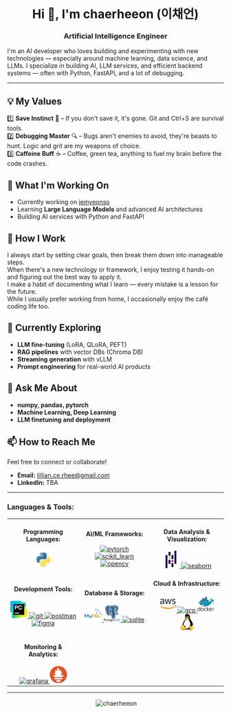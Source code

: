 <h1 align="center">Hi 👋, I'm chaerheeon (이채언)</h1>
<h3 align="center">Artificial Intelligence Engineer</h3>

I'm an AI developer who loves building and experimenting with new technologies — especially around machine learning, data science, and LLMs.
I specialize in building AI, LLM services, and efficient backend systems — often with Python, FastAPI, and a lot of debugging.  

---

## 💡 My Values

1️⃣ **Save Instinct** 💾 – If you don't save it, it's gone. Git and Ctrl+S are survival tools.  
2️⃣ **Debugging Master** 🔍 – Bugs aren't enemies to avoid, they're beasts to hunt. Logic and grit are my weapons of choice.  
3️⃣ **Caffeine Buff** ☕ – Coffee, green tea, anything to fuel my brain before the code crashes.

## 🔭 What I'm Working On
- Currently working on [jemyeonso](https://github.com/je-myeon-so/Jemyeonso-AI)
- Learning **Large Language Models** and advanced AI architectures
- Building AI services with Python and FastAPI

## 🧠 How I Work

I always start by setting clear goals, then break them down into manageable steps.  
When there's a new technology or framework, I enjoy testing it hands-on and figuring out the best way to apply it.  
I make a habit of documenting what I learn — every mistake is a lesson for the future.  
While I usually prefer working from home, I occasionally enjoy the café coding life too.

## 🌱 Currently Exploring
- **LLM fine-tuning** (LoRA, QLoRA, PEFT)
- **RAG pipelines** with vector DBs (Chroma DB)
- **Streaming generation** with vLLM
- **Prompt engineering** for real-world AI products

## 💬 Ask Me About
- **numpy, pandas, pytorch**
- **Machine Learning, Deep Learning**
- **LLM finetuning and deployment**

## 📫 How to Reach Me
Feel free to connect or collaborate!
- **Email:** lillian.ce.rhee@gmail.com
- **LinkedIn:** TBA

---

<h3 align="left">Languages & Tools:</h3>

<table>
<tr>
<td align="center" width="300">
<h4>Programming Languages:</h4>
<a href="https://www.python.org" target="_blank" rel="noreferrer"> <img src="https://raw.githubusercontent.com/devicons/devicon/master/icons/python/python-original.svg" alt="python" width="40" height="40"/> </a>
</td>
<td align="center" width="300">
<h4>AI/ML Frameworks:</h4>
<a href="https://pytorch.org/" target="_blank" rel="noreferrer"> <img src="https://www.vectorlogo.zone/logos/pytorch/pytorch-icon.svg" alt="pytorch" width="40" height="40"/> </a> <a href="https://scikit-learn.org/" target="_blank" rel="noreferrer"> <img src="https://upload.wikimedia.org/wikipedia/commons/0/05/Scikit_learn_logo_small.svg" alt="scikit_learn" width="40" height="40"/> </a> <a href="https://opencv.org/" target="_blank" rel="noreferrer"> <img src="https://www.vectorlogo.zone/logos/opencv/opencv-icon.svg" alt="opencv" width="40" height="40"/> </a>
</td>
<td align="center" width="300">
<h4>Data Analysis & Visualization:</h4>
<a href="https://pandas.pydata.org/" target="_blank" rel="noreferrer"> <img src="https://raw.githubusercontent.com/devicons/devicon/2ae2a900d2f041da66e950e4d48052658d850630/icons/pandas/pandas-original.svg" alt="pandas" width="40" height="40"/> </a> <a href="https://seaborn.pydata.org/" target="_blank" rel="noreferrer"> <img src="https://seaborn.pydata.org/_images/logo-mark-lightbg.svg" alt="seaborn" width="40" height="40"/> </a>
</td>
</tr>
<tr>
<td align="center">
<h4>Development Tools:</h4>
<a href="https://www.jetbrains.com/pycharm/" target="_blank" rel="noreferrer"> <img src="https://raw.githubusercontent.com/devicons/devicon/master/icons/pycharm/pycharm-original.svg" alt="pycharm" width="40" height="40"/> </a> <a href="https://git-scm.com/" target="_blank" rel="noreferrer"> <img src="https://www.vectorlogo.zone/logos/git-scm/git-scm-icon.svg" alt="git" width="40" height="40"/> </a> <a href="https://postman.com" target="_blank" rel="noreferrer"> <img src="https://www.vectorlogo.zone/logos/getpostman/getpostman-icon.svg" alt="postman" width="40" height="40"/> </a> <a href="https://www.figma.com/" target="_blank" rel="noreferrer"> <img src="https://www.vectorlogo.zone/logos/figma/figma-icon.svg" alt="figma" width="40" height="40"/> </a>
</td>
<td align="center">
<h4>Database & Storage:</h4>
<a href="https://www.mysql.com/" target="_blank" rel="noreferrer"> <img src="https://raw.githubusercontent.com/devicons/devicon/master/icons/mysql/mysql-original-wordmark.svg" alt="mysql" width="40" height="40"/> </a> <a href="https://www.postgresql.org" target="_blank" rel="noreferrer"> <img src="https://raw.githubusercontent.com/devicons/devicon/master/icons/postgresql/postgresql-original-wordmark.svg" alt="postgresql" width="40" height="40"/> </a> <a href="https://www.sqlite.org/" target="_blank" rel="noreferrer"> <img src="https://www.vectorlogo.zone/logos/sqlite/sqlite-icon.svg" alt="sqlite" width="40" height="40"/> </a>
</td>
<td align="center">
<h4>Cloud & Infrastructure:</h4>
<a href="https://aws.amazon.com" target="_blank" rel="noreferrer"> <img src="https://raw.githubusercontent.com/devicons/devicon/master/icons/amazonwebservices/amazonwebservices-original-wordmark.svg" alt="aws" width="40" height="40"/> </a> <a href="https://cloud.google.com" target="_blank" rel="noreferrer"> <img src="https://www.vectorlogo.zone/logos/google_cloud/google_cloud-icon.svg" alt="gcp" width="40" height="40"/> </a> <a href="https://www.docker.com/" target="_blank" rel="noreferrer"> <img src="https://raw.githubusercontent.com/devicons/devicon/master/icons/docker/docker-original-wordmark.svg" alt="docker" width="40" height="40"/> </a> <a href="https://www.linux.org/" target="_blank" rel="noreferrer"> <img src="https://raw.githubusercontent.com/devicons/devicon/master/icons/linux/linux-original.svg" alt="linux" width="40" height="40"/> </a>
</td>
</tr>
<tr>
<td align="center">
<h4>Monitoring & Analytics:</h4>
<a href="https://grafana.com" target="_blank" rel="noreferrer"> <img src="https://www.vectorlogo.zone/logos/grafana/grafana-icon.svg" alt="grafana" width="40" height="40"/> </a> <a href="https://prometheus.io/" target="_blank" rel="noreferrer"> <img src="https://raw.githubusercontent.com/devicons/devicon/master/icons/prometheus/prometheus-original.svg" alt="prometheus" width="40" height="40"/> </a>
</td>
<td align="center">

</td>
<td align="center">

</td>
</tr>
</table>

---
<p align="center">&nbsp;<img align="center" src="https://github-readme-stats.vercel.app/api?username=chaerheeon&show_icons=true&locale=en" alt="chaerheeon" /></p>